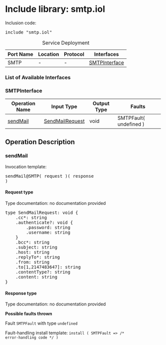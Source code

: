 # Include library: smtp.iol

Inclusion code: <pre>include "smtp.iol"</pre>

<table>
  <caption>Service Deployment</caption>
  <thead>
    <tr>
      <th>Port Name</th>
      <th>Location</th>
      <th>Protocol</th>
      <th>Interfaces</th>
    </tr>
  </thead>
  <tbody>
    <tr>
      <td>SMTP</td>
      <td>-</td>
      <td>-</td>
      <td><a href="#SMTPInterface">SMTPInterface</a></td>
    </tr>
  </tbody>
</table>

<h3>List of Available Interfaces</h3>

<h3 id="SMTPInterface">SMTPInterface</h3>

<table>
  <thead>
    <tr>
      <th>Operation Name</th>
      <th>Input Type</th>
      <th>Output Type</th>
      <th>Faults</th>
    </tr>
  </thead>
  <tbody>
    <tr>
      <td><a href="#sendMail">sendMail</a></td>
      <td><a href="#SendMailRequest">SendMailRequest</a></td>
      <td>void</td>
      <td>
        SMTPFault( undefined )
      </td>
    </tr>
  </tbody>
</table>

<h2>Operation Description</h2>



<h3 id="sendMail">sendMail</h4>



Invocation template: <pre>sendMail@SMTP( request )( response )</pre>

<h4 id="SendMailRequest">Request type</h4>

Type documentation: no documentation provided 
<pre>type SendMailRequest: void {
	.cc*: string
	.authenticate?: void {
		.password: string
		.username: string
	}
	.bcc*: string
	.subject: string
	.host: string
	.replyTo*: string
	.from: string
	.to[1,2147483647]: string
	.contentType?: string
	.content: string
}</pre>


<h4>Response type</h4>
Type documentation: no documentation provided 




**Possible faults thrown**



Fault <code>SMTPFault</code> with type <code>undefined</code>

Fault-handling install template: <code>install ( SMTPFault => /* error-handling code */ )</code>







